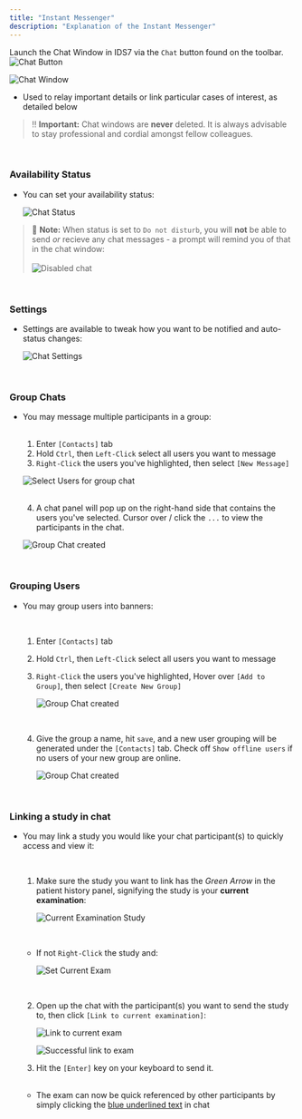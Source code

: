 ```yaml
---
title: "Instant Messenger"
description: "Explanation of the Instant Messenger"
---
```


Launch the Chat Window in IDS7 via the `Chat` button found on the toolbar. &emsp; ![Chat Button](/instantmsg/instant-msg-icon.png)

![Chat Window](/instantmsg/im-1.png)

- Used to relay important details or link particular cases of interest, as detailed below

> ‼️ **Important:** Chat windows are **never** deleted. It is always advisable to stay professional and cordial amongst fellow colleagues.

<br />

### Availability Status

- You can set your availability status:

    ![Chat Status](/instantmsg/im-2.png)

> 📝 **Note:** When status is set to `Do not disturb`, you will **not** be able to send *or* recieve any chat messages - a prompt will remind you of that in the chat window: <br /><br />
![Disabled chat](/instantmsg/im-3.png)

<br />

### Settings

- Settings are available to tweak how you want to be notified and auto-status changes:

    ![Chat Settings](/instantmsg/im-4.png)

<br />

### Group Chats

- You may message multiple participants in a group:

    <br />

    1. Enter `[Contacts]` tab
    2. Hold `Ctrl`, then `Left-Click` select all users you want to message
    3. `Right-Click` the users you've highlighted, then select `[New Message]`

    ![Select Users for group chat](/instantmsg/im-5.png)

    <br />

    4. A chat panel will pop up on the right-hand side that contains the users you've selected. Cursor over / click the `...` to view the participants in the chat.

    ![Group Chat created](/instantmsg/im-6.png)

<br />

### Grouping Users

- You may group users into banners:

    <br />

    1. Enter `[Contacts]` tab
    2. Hold `Ctrl`, then `Left-Click` select all users you want to message
    3. `Right-Click` the users you've highlighted, Hover over `[Add to Group]`, then select `[Create New Group]`

        ![Group Chat created](/instantmsg/im-7.png)

    <br />

    4. Give the group a name, hit `save`, and a new user grouping will be generated under the `[Contacts]` tab. Check off `Show offline users` if no users of your new group are online.

        ![Group Chat created](/instantmsg/im-8.png)

<br />

### Linking a study in chat

- You may link a study you would like your chat participant(s) to quickly access and view it:

    <br />

    1. Make sure the study you want to link has the *Green Arrow* in the patient history panel, signifying the study is your **current examination**:

        ![Current Examination Study](/instantmsg/link-1.png)
    
    <br />

    - If not `Right-Click` the study and:

        ![Set Current Exam](/basics/set-current-exam.png)
    
    <br />

    2. Open up the chat with the participant(s) you want to send the study to, then click `[Link to current examination]`:

        ![Link to current exam](/instantmsg/link-2.png)
         
        ![Successful link to exam](/instantmsg/link-3.png)

    3. Hit the `[Enter]` key on your keyboard to send it.

    <br />

    - The exam can now be quick referenced by other participants by simply clicking the [blue underlined text](#linking-a-study-in-chat) in chat
